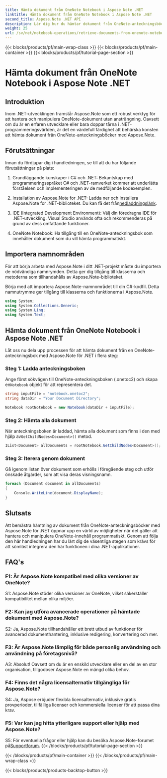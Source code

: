 ```yaml
---
title: Hämta dokument från OneNote Notebook i Aspose Note .NET
linktitle: Hämta dokument från OneNote Notebook i Aspose Note .NET
second_title: Aspose.Note .NET API
description: Lär dig hur du hämtar dokument från OneNote-anteckningsböcker programmatiskt med Aspose.Note för .NET, vilket möjliggör sömlös integration och manipulation.
weight: 25
url: /sv/net/notebook-operations/retrieve-documents-from-onenote-notebook/
---
```


{{< blocks/products/pf/main-wrap-class >}}
{{< blocks/products/pf/main-container >}}
{{< blocks/products/pf/tutorial-page-section >}}

# Hämta dokument från OneNote Notebook i Aspose Note .NET

## Introduktion

Inom .NET-utvecklingen framstår Aspose.Note som ett robust verktyg för att hantera och manipulera OneNote-dokument utan ansträngning. Oavsett om du är en erfaren utvecklare eller bara doppar tårna i .NET-programmeringsvärlden, är det en värdefull färdighet att behärska konsten att hämta dokument från OneNote-anteckningsböcker med Aspose.Note.

## Förutsättningar

Innan du fördjupar dig i handledningen, se till att du har följande förutsättningar på plats:

1. Grundläggande kunskaper i C# och .NET: Bekantskap med programmeringsspråket C# och .NET-ramverket kommer att underlätta förståelsen och implementeringen av de medföljande kodexemplen.

2.  Installation av Aspose.Note for .NET: Ladda ner och installera Aspose.Note for .NET-biblioteket. Du kan få det från[nedladdningslänk](https://releases.aspose.com/note/net/).

3. IDE (Integrated Development Environment): Välj din föredragna IDE för .NET-utveckling. Visual Studio används ofta och rekommenderas på grund av dess omfattande funktioner.

4. OneNote Notebook: Ha tillgång till en OneNote-anteckningsbok som innehåller dokument som du vill hämta programmatiskt.

## Importera namnområden

För att börja arbeta med Aspose.Note i ditt .NET-projekt måste du importera de nödvändiga namnrymden. Detta ger dig tillgång till klasserna och metoderna som tillhandahålls av Aspose.Note-biblioteket.

Börja med att importera Aspose.Note-namnområdet till din C#-kodfil. Detta namnutrymme ger tillgång till klasserna och funktionerna i Aspose.Note.

```csharp
using System;
using System.Collections.Generic;
using System.Linq;
using System.Text;
```

## Hämta dokument från OneNote Notebook i Aspose Note .NET

Låt oss nu dela upp processen för att hämta dokument från en OneNote-anteckningsbok med Aspose.Note för .NET i flera steg:

### Steg 1: Ladda anteckningsboken

 Ange först sökvägen till OneNote-anteckningsboken (.onetoc2) och skapa en`Notebook` objekt för att representera det.

```csharp
string inputFile = "notebook.onetoc2";
string dataDir = "Your Document Directory";

Notebook rootNotebook = new Notebook(dataDir + inputFile);
```

### Steg 2: Hämta alla dokument

 När anteckningsboken är laddad, hämta alla dokument som finns i den med hjälp av`GetChildNodes<Document>()` metod.

```csharp
IList<Document> allDocuments = rootNotebook.GetChildNodes<Document>();
```

### Steg 3: Iterera genom dokument

Gå igenom listan över dokument som erhölls i föregående steg och utför önskade åtgärder, som att visa deras visningsnamn.

```csharp
foreach (Document document in allDocuments) 
{
    Console.WriteLine(document.DisplayName);
}
```

## Slutsats

Att bemästra hämtning av dokument från OneNote-anteckningsböcker med Aspose.Note för .NET öppnar upp en värld av möjligheter när det gäller att hantera och manipulera OneNote-innehåll programmatiskt. Genom att följa den här handledningen har du lärt dig de väsentliga stegen som krävs för att sömlöst integrera den här funktionen i dina .NET-applikationer.

## FAQ's

### F1: Är Aspose.Note kompatibel med olika versioner av OneNote?

S1: Aspose.Note stöder olika versioner av OneNote, vilket säkerställer kompatibilitet mellan olika miljöer.

### F2: Kan jag utföra avancerade operationer på hämtade dokument med Aspose.Note?

S2: Ja, Aspose.Note tillhandahåller ett brett utbud av funktioner för avancerad dokumenthantering, inklusive redigering, konvertering och mer.

### F3: Är Aspose.Note lämplig för både personlig användning och användning på företagsnivå?

A3: Absolut! Oavsett om du är en enskild utvecklare eller en del av en stor organisation, tillgodoser Aspose.Note en mängd olika behov.

### F4: Finns det några licensalternativ tillgängliga för Aspose.Note?

S4: Ja, Aspose erbjuder flexibla licensalternativ, inklusive gratis provperioder, tillfälliga licenser och kommersiella licenser för att passa dina krav.

### F5: Var kan jag hitta ytterligare support eller hjälp med Aspose.Note?

 S5: För eventuella frågor eller hjälp kan du besöka Aspose.Note-forumet på[Supportforum](https://forum.aspose.com/c/note/28).
{{< /blocks/products/pf/tutorial-page-section >}}

{{< /blocks/products/pf/main-container >}}
{{< /blocks/products/pf/main-wrap-class >}}

{{< blocks/products/products-backtop-button >}}
